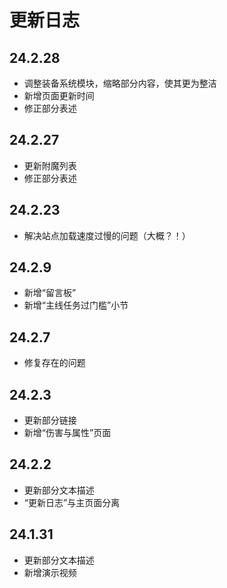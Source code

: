 #   更新日志 <!-- {docsify-ignore-all} -->


##  24.2.28
-   调整装备系统模块，缩略部分内容，使其更为整洁
-   新增页面更新时间
-   修正部分表述

##  24.2.27
-   更新附魔列表
-   修正部分表述

##  24.2.23
-   解决站点加载速度过慢的问题（大概？！）


##  24.2.9
-   新增“留言板”
-   新增“主线任务过门槛”小节


##  24.2.7

-   修复存在的问题

##  24.2.3

-   更新部分链接
-   新增“伤害与属性”页面

##  24.2.2

-   更新部分文本描述
-   “更新日志”与主页面分离

##  24.1.31

-   更新部分文本描述
-   新增演示视频

